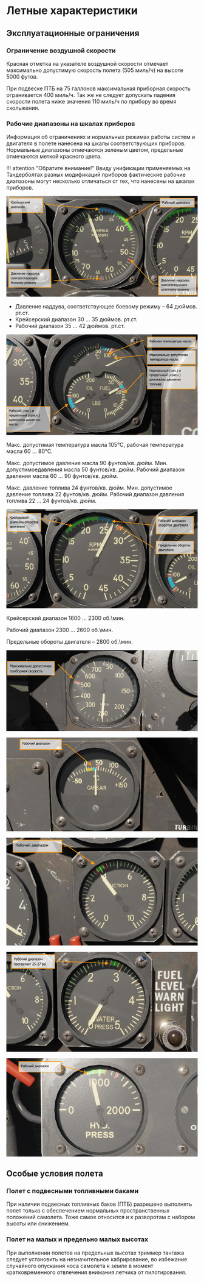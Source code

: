 # Летные характеристики

## Эксплуатационные ограничения

### Ограничение воздушной скорости

Красная отметка на указателе воздушной скорости отмечает максимально допустимую скорость
полета (505 миль/ч) на высоте 5000 футов.

При подвеске ПТБ на 75 галлонов максимальная приборная скорость огранивается 400 миль/ч.
Так же не следует допускать падения скорости полета ниже значения 110 миль/ч по прибору во
время скольжения.


### Рабочие диапазоны на шкалах приборов

Информация об ограничениях и нормальных режимах работы систем и двигателя в полете
нанесена на шкалы соответствующих приборов. Нормальные диапазоны отмечаются зеленым
цветом, предельные отмечаются меткой красного цвета.

!!! attention "Обратите внимание!"
    Ввиду унификации применяемых на Тандерболтах разных модификаций
    приборов фактические рабочие диапазоны могут несколько отличаться от тех, что нанесены на
    шкалах приборов.


![Рисунок 96. Шкала указателя давления наддува](img/img-159-1-screen.jpg)

- Давление наддува, соответствующее боевому режиму – 64 дюймов. рт.ст.
- Крейсерский диапазон 30 ... 35 дюймов. рт.ст.
- Рабочий диапазон 35 ... 42 дюймов. рт.ст.


![Рисунок 97. Шкала комбинированного прибора](img/img-160-1-screen.jpg)

Макс. допустимая температура масла 105°C, рабочая температура масла 60 ... 80°C.

Макс. допустимое давление масла 90 фунтов/кв. дюйм. Мин. допустимоедавления масла 50
фунтов/кв. дюйм. Рабочий диапазон давления масла 60 ... 90 фунтов/кв. дюйм.

Макс. давление топлива 24 фунтов/кв. дюйм. Мин. допустимое давление топлива 22 фунтов/кв.
дюйм. Рабочий диапазон давления топлива 22 ... 24 фунтов/кв. дюйм.


![Рисунок 98. Шкала тахометра](img/img-161-1-screen.jpg)

Крейсерский диапазон 1600 ... 2300 об.\мин.

Рабочий диапазон 2300 ... 2600 об.\мин.

Предельные обороты двигателя – 2800 об.\мин.

![Рисунок 99. Макс. допустимая приборная скорость (IAS) составляет 505 миль/ч (приблизительно 808 км/ч)](img/img-162-1-screen.jpg)

![Рисунок 100. Рекомендуемый диапазон температуры воздуха, поступающего в карбюратор, составляет 0…40°C, предельное значение составляет +50°C](img/img-163-1-screen.jpg)


![Рисунок 101. Нормальное значение вакуума в системе – 4.00 дюйма рт. ст](img/img-163-2-screen.jpg)


![Рисунок 102. Нормальное давление в системе впрыска водно-метаноловой смеси составляет 25-27PSI](img/img-164-1-screen.jpg)

![Рисунок 103. Нормальное рабочее давление в гидросистеме составляет 800-1100 psi. Максимально допустимое давление в гидросистеме составляет 1300 psi](img/img-165-1-screen.jpg)


## Особые условия полета

### Полет с подвесными топливными баками

При наличии подвесных топливных баков (ПТБ) разрешено выполнять полет только с
обеспечением нормальных пространственных положений самолета. Тоже самое относится и к
разворотам с набором высоты или снижением.


### Полет на малых и предельно малых высотах

При выполнении полетов на предельных высотах триммер тангажа следует установить на
незначительное кабрирование, во избежание случайного опускания носа самолета к земле в
момент кратковременного отвлечения внимания летчика от пилотирования.
